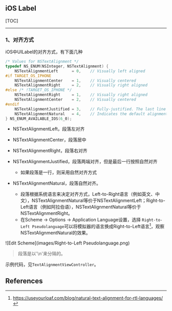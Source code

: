 ## iOS Label

[TOC]

---

### 1、对齐方式

iOS中UILabel的对齐方式，有下面几种

```objective-c
/* Values for NSTextAlignment */
typedef NS_ENUM(NSInteger, NSTextAlignment) {
    NSTextAlignmentLeft      = 0,    // Visually left aligned
#if TARGET_OS_IPHONE
    NSTextAlignmentCenter    = 1,    // Visually centered
    NSTextAlignmentRight     = 2,    // Visually right aligned
#else /* !TARGET_OS_IPHONE */
    NSTextAlignmentRight     = 1,    // Visually right aligned
    NSTextAlignmentCenter    = 2,    // Visually centered
#endif
    NSTextAlignmentJustified = 3,    // Fully-justified. The last line in a paragraph is natural-aligned.
    NSTextAlignmentNatural   = 4,    // Indicates the default alignment for script
} NS_ENUM_AVAILABLE_IOS(6_0);
```



* NSTextAlignmentLeft，段落左对齐
* NSTextAlignmentCenter，段落居中
* NSTextAlignmentRight，段落右对齐
* NSTextAlignmentJustified，段落两端对齐，但是最后一行按照自然对齐
  * 如果段落是一行，则采用自然对齐方式

* NSTextAlignmentNatural，段落自然对齐。
  * 段落根据系统语言来决定对齐方式，Left-to-Right语言（例如英文、中文），NSTextAlignmentNatural等价于NSTextAlignmentLeft；Right-to-Left语言（例如阿拉伯语），NSTextAlignmentNatural等价于NSTextAlignmentRight。
  * 在Scheme -> Options -> Application Language设置，选择 `Right-to-Left Pseudolanguage`可以将模拟器的语言换成Right-to-Left语言[^1]，观察NSTextAlignmentNatural的效果。

![Edit Scheme](images/Right-to-Left Pseudolanguage.png)



> 段落是以'\n'来分隔的。



示例代码，见`TextAlignmentViewController`。



## References

[^1]: https://useyourloaf.com/blog/natural-text-alignment-for-rtl-languages/
